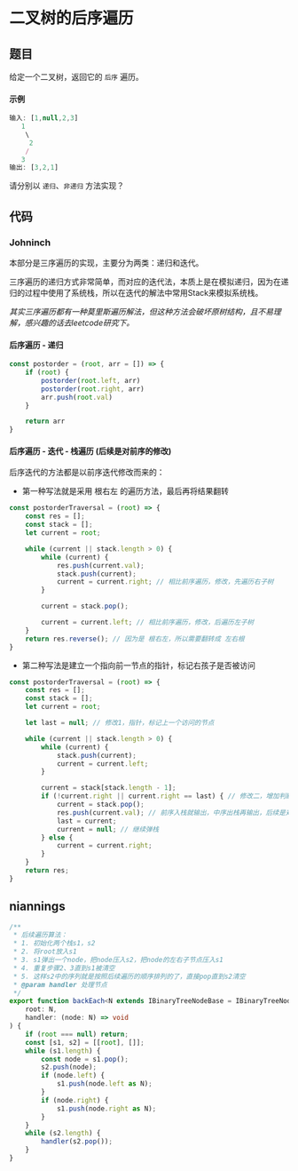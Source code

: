 # 二叉树的后序遍历

## 题目
给定一个二叉树，返回它的 `后序` 遍历。

#### 示例
```js
输入: [1,null,2,3]  
   1
    \
     2
    /
   3 
输出: [3,2,1]
```
请分别以 `递归`、`非递归` 方法实现？

## 代码

### Johninch

本部分是三序遍历的实现，主要分为两类：递归和迭代。

三序遍历的递归方式非常简单，而对应的迭代法，本质上是在模拟递归，因为在递归的过程中使用了系统栈，所以在迭代的解法中常用Stack来模拟系统栈。

*其实三序遍历都有一种莫里斯遍历解法，但这种方法会破坏原树结构，且不易理解，感兴趣的话去leetcode研究下。*

#### 后序遍历 - 递归
```js
const postorder = (root, arr = []) => {
    if (root) {
        postorder(root.left, arr)
        postorder(root.right, arr)
        arr.push(root.val)
    }

    return arr
}
```
#### 后序遍历 - 迭代 - 栈遍历 (后续是对前序的修改)
后序迭代的方法都是以前序迭代修改而来的：

- 第一种写法就是采用 根右左 的遍历方法，最后再将结果翻转
```js
const postorderTraversal = (root) => {
    const res = [];
    const stack = [];
    let current = root;

    while (current || stack.length > 0) {
        while (current) {
            res.push(current.val);
            stack.push(current);
            current = current.right; // 相比前序遍历，修改，先遍历右子树
        }

        current = stack.pop();

        current = current.left; // 相比前序遍历，修改，后遍历左子树
    }
    return res.reverse(); // 因为是 根右左，所以需要翻转成 左右根
}
```

- 第二种写法是建立一个指向前一节点的指针，标记右孩子是否被访问
```js
const postorderTraversal = (root) => {
    const res = [];
    const stack = [];
    let current = root;

    let last = null; // 修改1，指针，标记上一个访问的节点

    while (current || stack.length > 0) {
        while (current) {
            stack.push(current);
            current = current.left;
        }

        current = stack[stack.length - 1];
        if (!current.right || current.right == last) { // 修改二，增加判断是否该输出结点
            current = stack.pop();
            res.push(current.val); // 前序入栈就输出，中序出栈再输出，后续是对前序的修改
            last = current;
            current = null; // 继续弹栈
        } else {
            current = current.right;
        }
    }
    return res;
}
```

## niannings
```ts
/**
 * 后续遍历算法：
 * 1. 初始化两个栈s1，s2
 * 2. 将root放入s1
 * 3. s1弹出一个node，把node压入s2，把node的左右子节点压入s1
 * 4. 重复步骤2、3直到s1被清空
 * 5. 这样s2中的序列就是按照后续遍历的顺序排列的了，直接pop直到s2清空
 * @param handler 处理节点
 */
export function backEach<N extends IBinaryTreeNodeBase = IBinaryTreeNodeBase>(
    root: N,
    handler: (node: N) => void
) {
    if (root === null) return;
    const [s1, s2] = [[root], []];
    while (s1.length) {
        const node = s1.pop();
        s2.push(node);
        if (node.left) {
            s1.push(node.left as N);
        }
        if (node.right) {
            s1.push(node.right as N);
        }
    }
    while (s2.length) {
        handler(s2.pop());
    }
}
```

